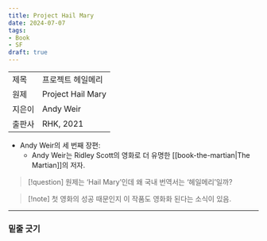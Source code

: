 ```yaml
---
title: Project Hail Mary
date: 2024-07-07
tags:
- Book
- SF
draft: true
---
```


| | |
| --- | --- |
| 제목 | 프로젝트 헤일메리 |
| 원제 | Project Hail Mary
| 지은이 | Andy Weir |
| 출판사 | RHK, 2021 |

- Andy Weir의 세 번째 장편:
    - Andy Weir는 Ridley Scott의 영화로 더 유명한 [[book-the-martian|The Martian]]의 저자.

> [!question] 원제는 ‘Hail Mary’인데 왜 국내 번역서는 ‘헤일메리’일까?

> [!note] 첫 영화의 성공 때문인지 이 작품도 영화화 된다는 소식이 있음.

---
### 밑줄 긋기